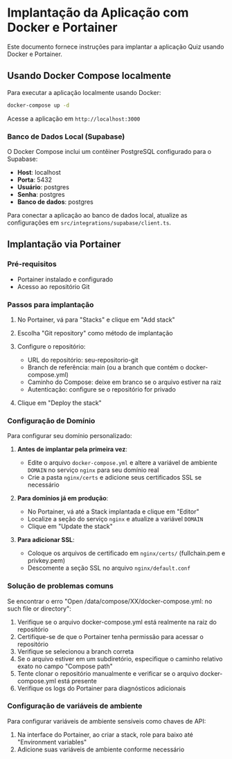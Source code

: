 
# Implantação da Aplicação com Docker e Portainer

Este documento fornece instruções para implantar a aplicação Quiz usando Docker e Portainer.

## Usando Docker Compose localmente

Para executar a aplicação localmente usando Docker:

```bash
docker-compose up -d
```

Acesse a aplicação em `http://localhost:3000`

### Banco de Dados Local (Supabase)

O Docker Compose inclui um contêiner PostgreSQL configurado para o Supabase:
- **Host**: localhost
- **Porta**: 5432
- **Usuário**: postgres
- **Senha**: postgres
- **Banco de dados**: postgres

Para conectar a aplicação ao banco de dados local, atualize as configurações em `src/integrations/supabase/client.ts`.

## Implantação via Portainer

### Pré-requisitos
- Portainer instalado e configurado
- Acesso ao repositório Git

### Passos para implantação
1. No Portainer, vá para "Stacks" e clique em "Add stack"
2. Escolha "Git repository" como método de implantação
3. Configure o repositório:
   - URL do repositório: seu-repositorio-git
   - Branch de referência: main (ou a branch que contém o docker-compose.yml)
   - Caminho do Compose: deixe em branco se o arquivo estiver na raiz
   - Autenticação: configure se o repositório for privado

4. Clique em "Deploy the stack"

### Configuração de Domínio

Para configurar seu domínio personalizado:

1. **Antes de implantar pela primeira vez**:
   - Edite o arquivo `docker-compose.yml` e altere a variável de ambiente `DOMAIN` no serviço `nginx` para seu domínio real
   - Crie a pasta `nginx/certs` e adicione seus certificados SSL se necessário

2. **Para domínios já em produção**:
   - No Portainer, vá até a Stack implantada e clique em "Editor"
   - Localize a seção do serviço `nginx` e atualize a variável `DOMAIN`
   - Clique em "Update the stack"

3. **Para adicionar SSL**:
   - Coloque os arquivos de certificado em `nginx/certs/` (fullchain.pem e privkey.pem)
   - Descomente a seção SSL no arquivo `nginx/default.conf`

### Solução de problemas comuns

Se encontrar o erro "Open /data/compose/XX/docker-compose.yml: no such file or directory":

1. Verifique se o arquivo docker-compose.yml está realmente na raiz do repositório
2. Certifique-se de que o Portainer tenha permissão para acessar o repositório
3. Verifique se selecionou a branch correta
4. Se o arquivo estiver em um subdiretório, especifique o caminho relativo exato no campo "Compose path"
5. Tente clonar o repositório manualmente e verificar se o arquivo docker-compose.yml está presente
6. Verifique os logs do Portainer para diagnósticos adicionais

### Configuração de variáveis de ambiente

Para configurar variáveis de ambiente sensíveis como chaves de API:

1. Na interface do Portainer, ao criar a stack, role para baixo até "Environment variables"
2. Adicione suas variáveis de ambiente conforme necessário
